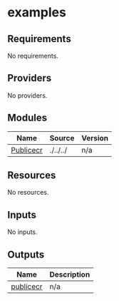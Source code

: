 # examples

<!-- BEGINNING OF PRE-COMMIT-TERRAFORM DOCS HOOK -->
## Requirements

No requirements.

## Providers

No providers.

## Modules

| Name | Source | Version |
|------|--------|---------|
| <a name="module_Publicecr"></a> [Publicecr](#module\_Publicecr) | ./../../ | n/a |

## Resources

No resources.

## Inputs

No inputs.

## Outputs

| Name | Description |
|------|-------------|
| <a name="output_publicecr"></a> [publicecr](#output\_publicecr) | n/a |
<!-- END OF PRE-COMMIT-TERRAFORM DOCS HOOK -->
